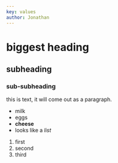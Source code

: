```yaml
---
key: values
author: Jonathan
---
```


# biggest heading
## subheading
### sub-subheading

this is text, it will come out as a paragraph.

* milk
* eggs
* **cheese**
* looks like a *list*

1. first
2. second
3. third

